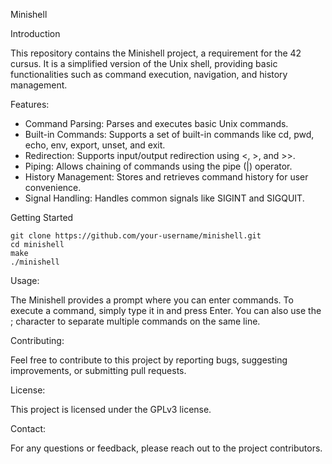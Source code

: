 Minishell

Introduction

This repository contains the Minishell project, a requirement for the 42 cursus. It is a simplified version of the Unix shell, providing basic functionalities such as command execution, navigation, and history management.

Features:

- Command Parsing: Parses and executes basic Unix commands.
- Built-in Commands: Supports a set of built-in commands like cd, pwd, echo, env, export, unset, and exit.
- Redirection: Supports input/output redirection using <, >, and >>.
- Piping: Allows chaining of commands using the pipe (|) operator.
- History Management: Stores and retrieves command history for user convenience.
- Signal Handling: Handles common signals like SIGINT and SIGQUIT.

Getting Started

    git clone https://github.com/your-username/minishell.git
    cd minishell
    make
    ./minishell

Usage:

The Minishell provides a prompt where you can enter commands. To execute a command, simply type it in and press Enter. You can also use the ; character to separate multiple commands on the same line.

Contributing:

Feel free to contribute to this project by reporting bugs, suggesting improvements, or submitting pull requests.

License:

This project is licensed under the GPLv3 license.

Contact:

For any questions or feedback, please reach out to the project contributors.
